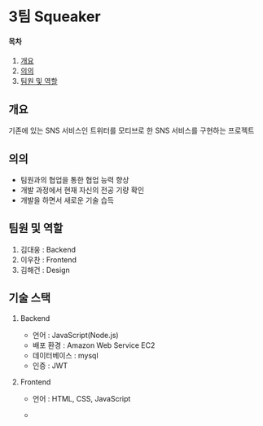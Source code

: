 # 3팀 Squeaker

#### 목차

1. [개요](#개요)
2. [의의](#의의)
3. [팀원 및 역할](#팀원-및-역할)

## 개요

기존에 있는 SNS 서비스인 트위터를 모티브로 한 SNS 서비스를 구현하는 프로젝트

## 의의

- 팀원과의 협업을 통한 협업 능력 향상
- 개발 과정에서 현재 자신의 전공 기량 확인
- 개발을 하면서 새로운 기술 습득

## 팀원 및 역할

1. 김대웅 : Backend
2. 이우찬 : Frontend
3. 김해건 : Design

## 기술 스택

1. Backend
   - 언어 : JavaScript(Node.js)
   - 배포 환경 : Amazon Web Service EC2
   - 데이터베이스 : mysql
   - 인증 : JWT
2. Frontend
   
   - 언어 : HTML, CSS, JavaScript
   
   - 